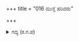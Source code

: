 +++
title = "016 ಮುನ್ದೆ ಹರಿದರು"

+++

<details><summary>ಗದ್ಯ (ಕ.ಗ.ಪ) </summary>

16. ಉಪ-ಪಾಂಡವರು ಭೀಮನನ್ನು ಹಿಂದೆ ಉಳಿಸಿದರು. ಮುಂದೆ ಸಾಗಿ ಅವರು ಅಪಾರವಾದ ಚತುರ್ಬಲವನ್ನು ನಾಶಮಾಡಿದರು. ಯುದ್ಧಕ್ಕೆ ಬಂದ ಚಿತ್ರಸೇನನನ್ನೂ, ಸಹಾಯಕನಾದ ಚಿತ್ರನನ್ನು ಕೊಂದರು. ಬಳಿಕ ಆಶ್ವತ್ಥಾಮನು ಅವರನ್ನು ಬೆದರಿಸಿ ತನ್ನ ರಥವನ್ನು ಮುನ್ನಡೆಸಿದನು.
</details>
